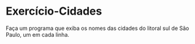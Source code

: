 # Exercício-Cidades
Faça um programa que exiba os nomes das cidades do litoral sul de São Paulo, um em cada linha.

